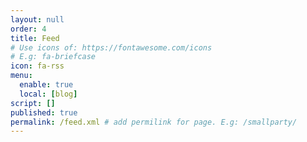 ```yaml
---
layout: null
order: 4
title: Feed
# Use icons of: https://fontawesome.com/icons
# E.g: fa-briefcase
icon: fa-rss
menu:
  enable: true
  local: [blog]
script: []
published: true
permalink: /feed.xml # add permilink for page. E.g: /smallparty/
---
```


<!-- Do not delete this file! -->
